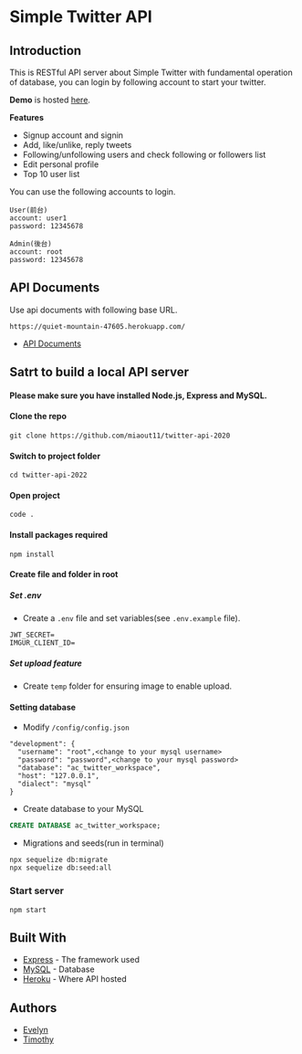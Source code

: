 # Simple Twitter API

## Introduction

This is RESTful API server about Simple Twitter with fundamental operation of database, you can login by following account to start your twitter.

**Demo** is hosted [here](https://yuwen-ctw.github.io/simple_twitter/login).

**Features**

- Signup account and signin
- Add, like/unlike, reply tweets
- Following/unfollowing users and check following or followers list
- Edit personal profile
- Top 10 user list

You can use the following accounts to login.

```
User(前台)
account: user1
password: 12345678

Admin(後台)
account: root
password: 12345678
```

## API Documents

Use api documents with following base URL.

```
https://quiet-mountain-47605.herokuapp.com/
```

- [API Documents](https://gabby-chimpanzee-de2.notion.site/API-Documents-8fbcef78100c4d3ebde095c3031a0856)

## Satrt to build a local API server

#### Please make sure you have installed Node.js, Express and MySQL.

#### Clone the repo

```
git clone https://github.com/miaout11/twitter-api-2020
```

#### Switch to project folder

```
cd twitter-api-2022
```

#### Open project

```
code .
```

#### Install packages required

```
npm install
```

#### Create file and folder in root

##### Set .env

- Create a `.env` file and set variables(see `.env.example` file).

```
JWT_SECRET=
IMGUR_CLIENT_ID=
```

##### Set upload feature

- Create `temp` folder for ensuring image to enable upload.

#### Setting database

- Modify `/config/config.json`

```
"development": {
  "username": "root",<change to your mysql username>
  "password": "password",<change to your mysql password>
  "database": "ac_twitter_workspace",
  "host": "127.0.0.1",
  "dialect": "mysql"
}
```

- Create database to your MySQL

```SQL
CREATE DATABASE ac_twitter_workspace;
```

- Migrations and seeds(run in terminal)

```
npx sequelize db:migrate
npx sequelize db:seed:all
```

### Start server

```
npm start
```

## Built With

- [Express](https://expressjs.com/) - The framework used
- [MySQL](https://www.mysql.com/) - Database
- [Heroku](https://www.heroku.com/platform) - Where API hosted

## Authors

- [Evelyn](https://github.com/miaout11)
- [Timothy](https://github.com/Coli-co)
